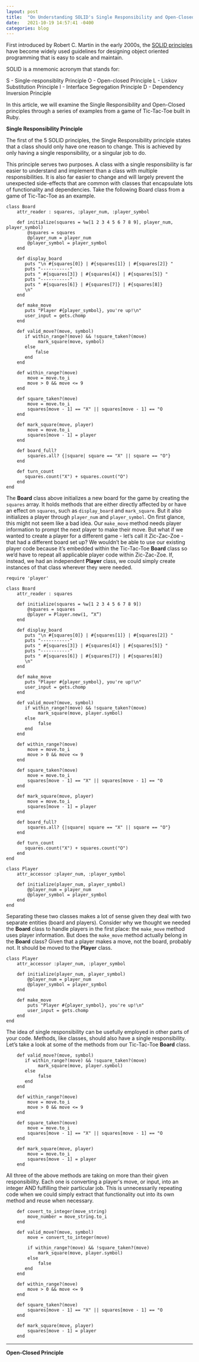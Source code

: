 ```yaml
---
layout: post
title:  "On Understanding SOLID's Single Responsibility and Open-Closed Principles"
date:   2021-10-19 14:57:41 -0400
categories: blog
---
```


First introduced by Robert C. Martin in the early 2000s, the [SOLID principles](https://en.wikipedia.org/wiki/SOLID) have become widely used guidelines for designing object oriented programming that is easy to scale and maintain. 

SOLID is a mnemonic acronym that stands for: 

S - Single-responsiblity Principle
O - Open-closed Principle
L - Liskov Substitution Principle
I - Interface Segregation Principle
D - Dependency Inversion Principle

In this article, we will examine the Single Responsibility and Open-Closed principles through a series of examples from a game of Tic-Tac-Toe built in Ruby. 

**Single Responsibility Principle**

The first of the 5 SOLID principles, the Single Responsibility principle states that a class should only have one reason to change. This is achieved by only having a single responsibility, or a singular job to do. 

This principle serves two purposes. A class with a single responsibility is far easier to understand and implement than a class with multiple responsibilities. It is also far easier to change and will largely prevent the unexpected side-effects that are common with classes that encapsulate lots of functionality and dependencies. Take the following Board class from a game of Tic-Tac-Toe as an example. 

```
class Board
    attr_reader : squares, :player_num, :player_symbol
    
    def initialize(squares = %w[1 2 3 4 5 6 7 8 9], player_num, player_symbol)
        @squares = squares
	    @player_num = player_num
        @player_symbol = player_symbol
    end
    
    def display_board
       puts "\n #{squares[0]} | #{squares[1]} | #{squares[2]} "
       puts "-----------"
       puts " #{squares[3]} | #{squares[4]} | #{squares[5]} "
       puts "-----------"
       puts " #{squares[6]} | #{squares[7]} | #{squares[8]}
       \n"
    end

    def make_move
       puts "Player #{player_symbol}, you're up!\n"
       user_input = gets.chomp
    end

    def valid_move?(move, symbol)
       if within_range?(move) && !square_taken?(move)
		    mark_square(move, symbol)
       else
           false
       end
    end

    def within_range?(move)
        move = move.to_i
        move > 0 && move <= 9
    end

    def square_taken?(move)
        move = move.to_i
        squares[move - 1] == "X" || squares[move - 1] == "O
    end

    def mark_square(move, player)
        move = move.to_i
        squares[move - 1] = player
    end
    
    def board_full?
        squares.all? {|square| square == "X" || square == "O"}
    end
    
    def turn_count
       squares.count("X") + squares.count("O")
    end
end
```

The **Board** class above initializes a new board for the game by creating the `squares` array. It holds methods that are either directly affected by or have an effect on `squares`, such as `display_board` and `mark_square`. But it also initializes a player through `player_num` and `player_symbol`. On first glance, this might not seem like a bad idea. Our `make_move` method needs player information to prompt the next player to make their move. But what if we wanted to create a player for a different game - let’s call it Zic-Zac-Zoe - that had a different board set up? We wouldn’t be able to use our existing player code because it’s embedded within the Tic-Tac-Toe **Board** class so we’d have to repeat all applicable player code within Zic-Zac-Zoe. If, instead, we had an independent **Player** class, we could simply create instances of that class wherever they were needed.

```
require 'player'

class Board
    attr_reader : squares
    
    def initialize(squares = %w[1 2 3 4 5 6 7 8 9])
        @squares = squares
        @player = Player.new(1, “X”)
    end
    
    def display_board
       puts "\n #{squares[0]} | #{squares[1]} | #{squares[2]} "
       puts "-----------"
       puts " #{squares[3]} | #{squares[4]} | #{squares[5]} "
       puts "-----------"
       puts " #{squares[6]} | #{squares[7]} | #{squares[8]}
       \n"
    end

    def make_move
       puts "Player #{player_symbol}, you're up!\n"
       user_input = gets.chomp
    end

    def valid_move?(move, symbol)
       if within_range?(move) && !square_taken?(move)
            mark_square(move, player.symbol)
       else
            false
       end
    end

    def within_range?(move)
        move = move.to_i
        move > 0 && move <= 9
    end

    def square_taken?(move)
        move = move.to_i
        squares[move - 1] == "X" || squares[move - 1] == "O
    end

    def mark_square(move, player)
        move = move.to_i
        squares[move - 1] = player
    end
    
    def board_full?
        squares.all? {|square| square == "X" || square == "O"}
    end
    
    def turn_count
       squares.count("X") + squares.count("O")
    end
end
```

```
class Player
    attr_accessor :player_num, :player_symbol
    
    def initialize(player_num, player_symbol)
        @player_num = player_num
        @player_symbol = player_symbol
    end
end
```

Separating these two classes makes a lot of sense given they deal with two separate entities (board and players). Consider why we thought we needed the **Board** class to handle players in the first place: the `make_move` method uses player information. But does the `make_move` method actually belong in the **Board** class? Given that a player makes a move, not the board, probably not. It should be moved to the **Player** class.

```
class Player
    attr_accessor :player_num, :player_symbol
    
    def initialize(player_num, player_symbol)
        @player_num = player_num
        @player_symbol = player_symbol
    end

    def make_move
        puts "Player #{player_symbol}, you're up!\n"
        user_input = gets.chomp
    end
end
```
The idea of single responsibility can be usefully employed in other parts of your code. Methods, like classes, should also have a single responsibility.  Let’s take a look at some of the methods from our  Tic-Tac-Toe **Board** class. 

```
    def valid_move?(move, symbol)
       if within_range?(move) && !square_taken?(move)
            mark_square(move, player.symbol)
       else
            false
       end
    end

    def within_range?(move)
        move = move.to_i
        move > 0 && move <= 9
    end

    def square_taken?(move)
        move = move.to_i
        squares[move - 1] == "X" || squares[move - 1] == "O
    end

    def mark_square(move, player)
        move = move.to_i
        squares[move - 1] = player
    end
```

All three of the above methods are taking on more than their given responsibility. Each one is converting a player's move, or input, into an integer AND fulfilling their particular job. This is unnecessarily repeating code when we could simply extract that functionality out into its own method and reuse when necessary. 

```
    def covert_to_integer(move_string)
        move_number = move_string.to_i
    end

    def valid_move?(move, symbol)
        move = convert_to_integer(move)

        if within_range?(move) && !square_taken?(move)
            mark_square(move, player.symbol)
        else
            false
       end
    end

    def within_range?(move)
        move > 0 && move <= 9
    end

    def square_taken?(move)
        squares[move - 1] == "X" || squares[move - 1] == "O
    end

    def mark_square(move, player)
        squares[move - 1] = player
    end
```
***

**Open-Closed Principle**
